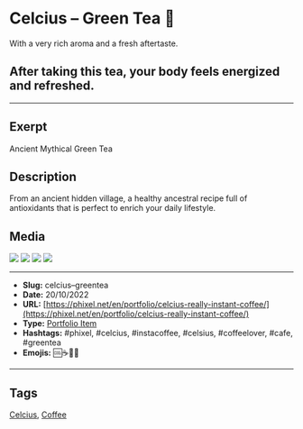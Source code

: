 # Celcius – Green Tea 🍵
With a very rich aroma and a fresh aftertaste.

## After taking this tea, your body feels energized and refreshed.
------------
## Exerpt
Ancient Mythical Green Tea
## Description
From an ancient hidden village, a healthy ancestral recipe full of antioxidants that is perfect to enrich your daily lifestyle.
## Media
<img src="media/9a15d401/greentea.gltf">
<img src="media/f62f4a27/greentea.jpg">
<img src="media/bc18c26e/greentea.png">
<img src="media/86e23a5a/greentea.png">

------------
- **Slug:** celcius–greentea
- **Date:** 20/10/2022
- **URL:** [https://phixel.net/en/portfolio/celcius-really-instant-coffee/](https://phixel.net/en/portfolio/celcius-really-instant-coffee/)
- **Type:** [Portfolio Item](#portfolio-item)
- **Hashtags:** #phixel, #celcius, #instacoffee, #celsius, #coffeelover, #cafe, #greentea
- **Emojis:** 🆒☕🍵🥤

------------
## Tags
[Celcius](#celcius), [Coffee](#coffee)
